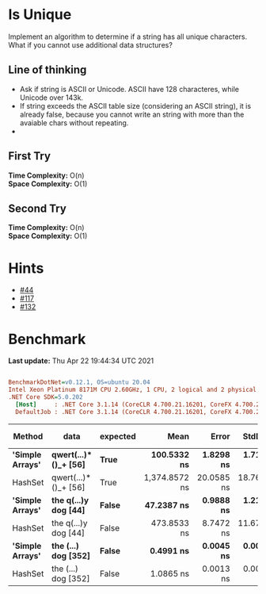 ﻿# Is Unique
Implement an algorithm to determine if a string has all unique characters. 
What if you cannot use additional data structures? 

## Line of thinking
- Ask if string is ASCII or Unicode. ASCII have 128 characteres, while Unicode over 143k.
- If string exceeds the ASCII table size (considering an ASCII string), it is already false, because you cannot write an string with more than the avaiable chars without repeating.
- 

## First Try
**Time Complexity:** O(n)  
**Space Complexity:** O(1)

## Second Try
**Time Complexity:** O(n)  
**Space Complexity:** O(1)



# Hints
- [#44](../../../hints.md#44)
- [#117](../../../hints.md#117)
- [#132](../../../hints.md#132)

# Benchmark

**Last update:** Thu Apr 22 19:44:34 UTC 2021

``` ini

BenchmarkDotNet=v0.12.1, OS=ubuntu 20.04
Intel Xeon Platinum 8171M CPU 2.60GHz, 1 CPU, 2 logical and 2 physical cores
.NET Core SDK=5.0.202
  [Host]     : .NET Core 3.1.14 (CoreCLR 4.700.21.16201, CoreFX 4.700.21.16208), X64 RyuJIT
  DefaultJob : .NET Core 3.1.14 (CoreCLR 4.700.21.16201, CoreFX 4.700.21.16208), X64 RyuJIT


```
|          Method |                 data | expected |          Mean |      Error |     StdDev |  Gen 0 |  Gen 1 | Gen 2 | Allocated |
|---------------- |--------------------- |--------- |--------------:|-----------:|-----------:|-------:|-------:|------:|----------:|
| **&#39;Simple Arrays&#39;** | **qwert(...)*()_+ [56]** |     **True** |   **100.5332 ns** |  **1.8298 ns** |  **1.7116 ns** | **0.0081** |      **-** |     **-** |     **152 B** |
|         HashSet | qwert(...)*()_+ [56] |     True | 1,374.8572 ns | 20.0585 ns | 18.7627 ns | 0.1183 |      - |     - |    2216 B |
| **&#39;Simple Arrays&#39;** | **the q(...)y dog [44]** |    **False** |    **47.2387 ns** |  **0.9888 ns** |  **1.2143 ns** | **0.0081** |      **-** |     **-** |     **152 B** |
|         HashSet | the q(...)y dog [44] |    False |   473.8533 ns |  8.7472 ns | 11.6773 ns | 0.1183 | 0.0010 |     - |    2216 B |
| **&#39;Simple Arrays&#39;** |  **the (...) dog [352]** |    **False** |     **0.4991 ns** |  **0.0045 ns** |  **0.0042 ns** |      **-** |      **-** |     **-** |         **-** |
|         HashSet |  the (...) dog [352] |    False |     1.0865 ns |  0.0013 ns |  0.0013 ns |      - |      - |     - |         - |
